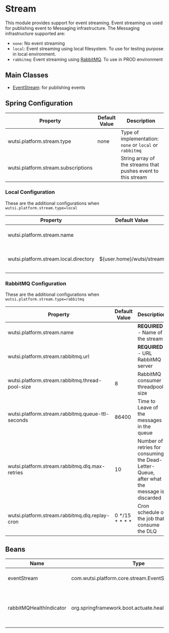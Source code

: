 # Stream

This module provides support for event streaming. Event streaming us used for publishing event to Messaging
infrastructure. The Messaging infrastructure supported are:

- `none`: No event streaming
- `local`: Event streaming using local filesystem. To use for testing purpose in local environment.
- `rabbitmq`: Event streaming using [RabbitMQ](https://www.rabbitmq.com/). To use in PROD environment

## Main Classes

- [EventStream](https://github.com/wutsi/wutsi-core/blob/master/src/main/kotlin/com/wutsi/stream/EventStream.kt): for
  publishing events

## Spring Configuration

| Property | Default Value | Description |
|----------|---------------|-------------|
| wutsi.platform.stream.type | none | Type of implementation: `none` or `local` or `rabbitmq` |
| wutsi.platform.stream.subscriptions | | String array of the streams that pushes event to this stream |

### Local Configuration

These are the additional configurations when `wutsi.platform.stream.type=local`

| Property | Default Value | Description |
|----------|---------------|-------------|
| wutsi.platform.stream.name | | **REQUIRED** - Name of the stream |
| wutsi.platform.stream.local.directory | ${user.home}/wutsi/stream | Directory where events are stored |

### RabbitMQ Configuration

These are the additional configurations when `wutsi.platform.stream.type=rabbitmq`

| Property | Default Value | Description |
|----------|---------------|-------------|
| wutsi.platform.stream.name | | **REQUIRED** - Name of the stream |
| wutsi.platform.stream.rabbitmq.url |  | **REQUIRED** - URL RabbitMQ server |
| wutsi.platform.stream.rabbitmq.thread-pool-size | 8 | RabbitMQ consumer threadpool size |
| wutsi.platform.stream.rabbitmq.queue-ttl-seconds | 86400 | Time to Leave of the messages in the queue |
| wutsi.platform.stream.rabbitmq.dlq.max-retries | 10 | Number of retries for consuming the Dead-Letter-Queue, after what the message is discarded |
| wutsi.platform.stream.rabbitmq.dlq.replay-cron | 0 */15 * * * * | Cron schedule of the job that consume the DLQ |

## Beans

| Name                    | Type                                                    | Description                                 |
|-------------------------|---------------------------------------------------------|---------------------------------------------|
| eventStream             | com.wutsi.platform.core.stream.EventStream              | Used for publishing events                  |
| rabbitMQHealthIndicator | org.springframework.boot.actuate.health.HealthIndicator | Cache heath indicator (For `rabbitmq` only) |
